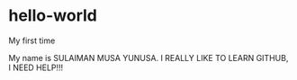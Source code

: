 # hello-world
My first time

My name is SULAIMAN MUSA YUNUSA.
I REALLY LIKE TO LEARN GITHUB,
I NEED HELP!!!
